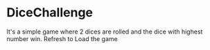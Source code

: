 # DiceChallenge
It's a simple game where 2 dices are rolled and the dice with highest number win. 
Refresh to Load the game
